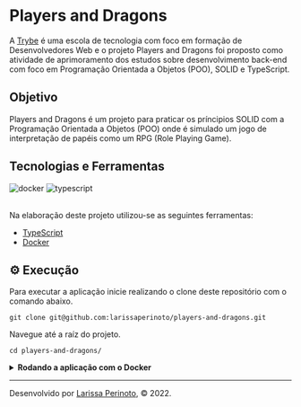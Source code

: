 # Players and Dragons

A [Trybe](https://www.betrybe.com/) é uma escola de tecnologia com foco em formação de Desenvolvedores Web e o projeto Players and Dragons foi proposto como atividade de aprimoramento dos estudos sobre desenvolvimento back-end com foco em Programação Orientada a Objetos (POO), SOLID e TypeScript. 

## Objetivo

Players and Dragons é um projeto para praticar os príncipios SOLID com a Programação Orientada a Objetos (POO) onde é simulado um jogo de interpretação de papéis como um RPG  (Role Playing Game). 

## Tecnologias e Ferramentas
<div>
    <img src="https://img.shields.io/badge/Docker-2CA5E0?style=for-the-badge&logo=docker&logoColor=white" alt="docker"/>
    <img src="https://img.shields.io/badge/TypeScript-007ACC?style=for-the-badge&logo=typescript&logoColor=white" alt="typescript"/>
</div>

<br>

Na elaboração deste projeto utilizou-se as seguintes ferramentas:

- [TypeScript](https://www.typescriptlang.org/)
- [Docker](https://www.docker.com/)

## ⚙️ Execução

Para executar a aplicação inicie realizando o clone deste repositório com o comando abaixo.

    git clone git@github.com:larissaperinoto/players-and-dragons.git
    
Navegue até a raíz do projeto.

    cd players-and-dragons/

<details>
   <summary><strong>Rodando a aplicação com o Docker</strong></summary> 
  </br>
  
  <strong>Obs:</strong> Para rodar a aplicação dessa forma você deve ter o [Docker](https://www.docker.com/) instalado na sua máquina.
  
  </br>
  
  Na raíz do projeto, suba os containers <strong>players_and_dragons</strong> utilizando o docker-compose.

      docker-compose up -d
    
  Abra o terminal do container <strong>players_and_dragons</strong>.

      docker exec -it players_and_dragons bash

  Uma vez no terminal do container, execute o comando abaixo para instalar as dependências do projeto.
    
      npm install
    
  Inicie a aplicação com ts-node usando o comando abaixo.
  
      npm start
    
  Para iniciar a aplicação com o nodemon, use o script abaixo.
   
      npm run dev
    
</details>

---
 
Desenvolvido por [Larissa Perinoto](www.linkedin.com/in/larissaperinoto), © 2022.
